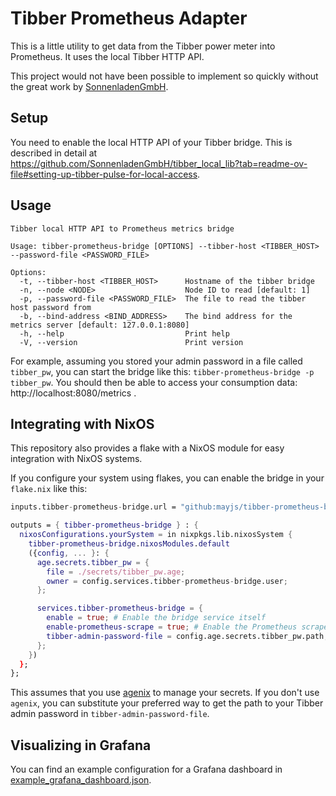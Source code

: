 # Tibber Prometheus Adapter

This is a little utility to get data from the Tibber power meter into Prometheus.
It uses the local Tibber HTTP API.

This project would not have been possible to implement so quickly without the great work by [SonnenladenGmbH](https://github.com/SonnenladenGmbH/tibber_local_lib).

## Setup

You need to enable the local HTTP API of your Tibber bridge.
This is described in detail at https://github.com/SonnenladenGmbH/tibber_local_lib?tab=readme-ov-file#setting-up-tibber-pulse-for-local-access.

## Usage

```
Tibber local HTTP API to Prometheus metrics bridge

Usage: tibber-prometheus-bridge [OPTIONS] --tibber-host <TIBBER_HOST> --password-file <PASSWORD_FILE>

Options:
  -t, --tibber-host <TIBBER_HOST>      Hostname of the tibber bridge
  -n, --node <NODE>                    Node ID to read [default: 1]
  -p, --password-file <PASSWORD_FILE>  The file to read the tibber host password from
  -b, --bind-address <BIND_ADDRESS>    The bind address for the metrics server [default: 127.0.0.1:8080]
  -h, --help                           Print help
  -V, --version                        Print version
```

For example, assuming you stored your admin password in a file called `tibber_pw`, you can start the bridge like this: `tibber-prometheus-bridge -p tibber_pw`.
You should then be able to access your consumption data: http://localhost:8080/metrics .

## Integrating with NixOS

This repository also provides a flake with a NixOS module for easy integration with NixOS systems.

If you configure your system using flakes, you can enable the bridge in your `flake.nix` like this:

```nix
inputs.tibber-prometheus-bridge.url = "github:mayjs/tibber-prometheus-bridge";

outputs = { tibber-prometheus-bridge } : {
  nixosConfigurations.yourSystem = in nixpkgs.lib.nixosSystem {
    tibber-prometheus-bridge.nixosModules.default
    ({config, ... }: {
      age.secrets.tibber_pw = {
        file = ./secrets/tibber_pw.age;
        owner = config.services.tibber-prometheus-bridge.user;
      };

      services.tibber-prometheus-bridge = {
        enable = true; # Enable the bridge service itself
        enable-prometheus-scrape = true; # Enable the Prometheus scrape config to locally scrape the Prometheus data
        tibber-admin-password-file = config.age.secrets.tibber_pw.path;
      };
    })
  };
};
```

This assumes that you use [agenix](https://github.com/ryantm/agenix) to manage your secrets.
If you don't use `agenix`, you can substitute your preferred way to get the path to your Tibber admin password in `tibber-admin-password-file`.

## Visualizing in Grafana

You can find an example configuration for a Grafana dashboard in [example_grafana_dashboard.json](./example_grafana_dashboard.json).

